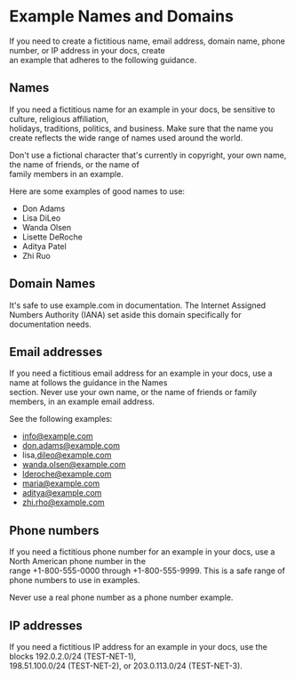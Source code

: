 ﻿# Example Names and Domains
If you need to create a fictitious name, email address, domain name, phone number, or IP address in your docs, create  
an example that adheres to the following guidance.

## Names
If you need a fictitious name for an example in your docs, be sensitive to culture, religious affiliation,  
holidays, traditions, politics, and business. Make sure that the name you create reflects the wide range of names
used around the world.

Don't use a fictional character that's currently in copyright, your own name, the name of friends, or the name of  
family members in an example.

Here are some examples of good names to use:
- Don Adams
- Lisa DiLeo
- Wanda Olsen
- Lisette DeRoche
- Aditya Patel
- Zhi Ruo

## Domain Names

It's safe to use example.com in documentation. 
The Internet Assigned Numbers Authority (IANA) set aside this domain specifically for documentation needs.

## Email addresses
If you need a fictitious email address for an example in your docs, use a name at follows the guidance in the Names  
section. Never use your own name, or the name of friends or family members, in an example email address.

See the following examples:

- info@example.com
- don.adams@example.com
- lisa,dileo@example.com
- wanda.olsen@example.com
- lderoche@example.com
- maria@example.com
- aditya@example.com
- zhi.rho@example.com

## Phone numbers
If you need a fictitious phone number for an example in your docs, use a North American phone number in the  
range +1-800-555-0000 through +1-800-555-9999. This is a safe range of phone numbers to use in examples.

Never use a real phone number as a phone number example.

## IP addresses
If you need a fictitious IP address for an example in your docs, use the blocks 192.0.2.0/24 (TEST-NET-1),  
198.51.100.0/24 (TEST-NET-2), or 203.0.113.0/24 (TEST-NET-3).
